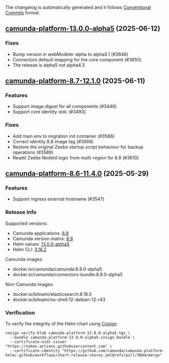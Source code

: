 The changelog is automatically generated and it follows [Conventional Commits](https://www.conventionalcommits.org/en/v1.0.0/) format.

## [camunda-platform-13.0.0-alpha5](https://github.com/camunda/camunda-platform-helm/releases/tag/camunda-platform-13.0.0-alpha5) (2025-06-12)

### Fixes

- Bump version in webModeler alpha to alpha5.1 (#3646)
- Connectors default mapping for the core component (#3650)
- The release is alpha5 not alpha4.3


## [camunda-platform-8.7-12.1.0](https://github.com/camunda/camunda-platform-helm/releases/tag/camunda-platform-8.7-12.1.0) (2025-06-11)

### Features

- Support image.digest for all components (#3446)
- Support core identity oidc (#3493)

### Fixes

- Add main env to migration init container (#3586)
- Correct identity 8.8 image tag (#3566)
- Restore the original Zeebe startup script behaviour for backup operations (#3589)
- Readd Zeebe NodeId logic from multi-region for 8.8 (#3610)


## [camunda-platform-8.6-11.4.0](https://github.com/camunda/camunda-platform-helm/releases/tag/camunda-platform-8.6-11.4.0) (2025-05-29)

### Features

- Support ingress external hostname (#3547)

<!-- generated by git-cliff -->
### Release Info

Supported versions:

- Camunda applications: [8.8](https://github.com/camunda/camunda/releases?q=tag%3A8.8&expanded=true)
- Camunda version matrix: [8.8](https://helm.camunda.io/camunda-platform/version-matrix/camunda-8.8)
- Helm values: [13.0.0-alpha5](https://artifacthub.io/packages/helm/camunda/camunda-platform/13.0.0-alpha5#parameters)
- Helm CLI: [3.18.2](https://github.com/helm/helm/releases/tag/v3.18.2)

Camunda images:

- docker.io/camunda/camunda:8.8.0-alpha5
- docker.io/camunda/connectors-bundle:8.8.0-alpha5

Non-Camunda images:

- docker.io/bitnami/elasticsearch:8.18.0
- docker.io/bitnami/os-shell:12-debian-12-r43

### Verification

To verify the integrity of the Helm chart using [Cosign](https://docs.sigstore.dev/signing/quickstart/):

```shell
cosign verify-blob camunda-platform-13.0.0-alpha5.tgz \
  --bundle camunda-platform-13.0.0-alpha5.cosign.bundle \
  --certificate-oidc-issuer "https://token.actions.githubusercontent.com" \
  --certificate-identity "https://github.com/camunda/camunda-platform-helm/.github/workflows/chart-release-chores.yml@refs/pull/3604/merge"
```
